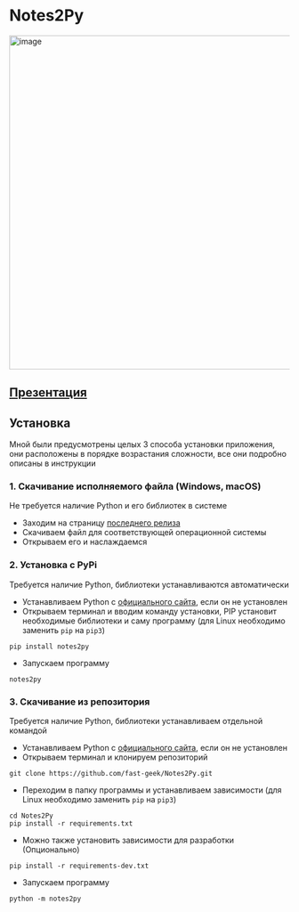 # Notes2Py

<img width="600" alt="image" src="https://user-images.githubusercontent.com/67208948/169695553-4a6ca56c-a4f2-4659-b10e-5326fdbd1c08.png">

## [Презентация](https://www.canva.com/design/DAFBZjBsIfw/oNhdZFNi7maCqzUgiN9GVg/view)

## Установка

Мной были предусмотрены целых 3 способа установки приложения, они расположены в порядке возрастания сложности, все они подробно описаны в инструкции

### 1. Скачивание исполняемого файла (Windows, macOS)
Не требуется наличие Python и его библиотек в системе
* Заходим на страницу [последнего релиза](https://github.com/fast-geek/Notes2Py/releases/latest)
* Скачиваем файл для соответствующей операционной системы
* Открываем его и наслаждаемся

### 2. Установка с PyPi
Требуется наличие Python, библиотеки устанавливаются автоматически
* Устанавливаем Python с [официального сайта](https://www.python.org), если он не установлен 
* Открываем терминал и вводим команду установки, PIP установит необходимые библиотеки и саму программу (для Linux необходимо заменить `pip` на `pip3`)
```shell
pip install notes2py
```
* Запускаем программу
```shell
notes2py
```

### 3. Скачивание из репозитория
Требуется наличие Python, библиотеки устанавливаем отдельной командой
* Устанавливаем Python с [официального сайта](https://www.python.org), если он не установлен 
* Открываем терминал и клонируем репозиторий
```shell
git clone https://github.com/fast-geek/Notes2Py.git
```
* Переходим в папку программы и устанавливаем зависимости (для Linux необходимо заменить `pip` на `pip3`)
```shell
cd Notes2Py
pip install -r requirements.txt
```
* Можно также установить зависимости для разработки (Опционально)
```shell
pip install -r requirements-dev.txt
```
* Запускаем программу
```shell
python -m notes2py
```
